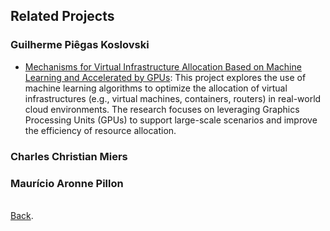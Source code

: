 ## Related Projects

### Guilherme Piêgas Koslovski
<ul>
<li><a href="https://buscatextual.cnpq.br/buscatextual/visualizacv.do;jsessionid=A4212D88EA4ADC8A795E3BFC8C19C553.buscatextual_0#ProjetosPesquisa" target="_blank" rel="noopener">Mechanisms for Virtual Infrastructure Allocation Based on Machine Learning and Accelerated by GPUs</a>: This project explores the use of machine learning algorithms to optimize the allocation of virtual infrastructures (e.g., virtual machines, containers, routers) in real-world cloud environments. The research focuses on leveraging Graphics Processing Units (GPUs) to support large-scale scenarios and improve the efficiency of resource allocation.  
</li>

</ul>

### Charles Christian Miers
<ul>

</ul>

### Maurício Aronne Pillon
<ul>


</ul>
<br>
<a href="https://paullollima.github.io/" target="" rel="noopener">Back</a>.

